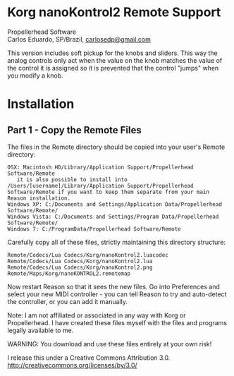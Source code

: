 # Korg nanoKontrol2 Remote Support

Propellerhead Software  
Carlos Eduardo, SP/Brazil, <carlosedp@gmail.com>  

This version includes soft pickup for the knobs and sliders. This way the analog controls only act when the value on the knob matches the value of the control it is assigned so it is prevented that the control "jumps" when you modify a knob.

# Installation

## Part 1 - Copy the Remote Files

The files in the Remote directory should be copied into your user's Remote directory:

    OSX: Macintosh HD/Library/Application Support/Propellerhead Software/Remote
       it is also possible to install into /Users/[username]/Library/Application Support/Propellerhead Software/Remote if you want to keep them separate from your main Reason installation.
    Windows XP: C:/Documents and Settings/Application Data/Propellerhead Software/Remote/
    Windows Vista: C:/Documents and Settings/Program Data/Propellerhead Software/Remote/
    Windows 7: C:/ProgramData/Propellerhead Software/Remote

Carefully copy all of these files, strictly maintaining this directory structure:

    Remote/Codecs/Lua Codecs/Korg/nanoKontrol2.luacodec
    Remote/Codecs/Lua Codecs/Korg/nanoKontrol2.lua
    Remote/Codecs/Lua Codecs/Korg/nanoKontrol2.png
    Remote/Maps/Korg/nanoKONTROL2.remotemap

Now restart Reason so that it sees the new files. Go into Preferences and select your new MIDI controller - you can tell Reason to try and auto-detect the controller, or you can add it manually.

Note: I am not affiliated or associated in any way with Korg
or Propellerhead. I have created these files myself with the
files and programs legally available to me.

WARNING: You download and use these files entirely at your own risk!

I release this under a Creative Commons Attribution 3.0.
  http://creativecommons.org/licenses/by/3.0/
